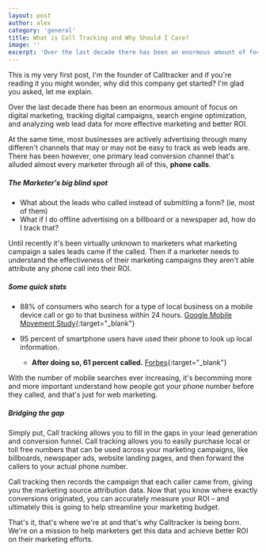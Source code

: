 ```yaml
---
layout: post
author: alex
category: 'general'
title: What is Call Tracking and Why Should I Care?
image: ''
excerpt: 'Over the last decade there has been an enormous amount of focus on digital marketing, tracking digital campaigns, search engine optimization, and analyzing web lead data for more effective marketing and better ROI.'
---
```

This is my very first post, I'm the founder of Calltracker and if you're reading it you might wonder, why did this company get started? I'm glad you asked, let me explain.

Over the last decade there has been an enormous amount of focus on digital marketing, tracking digital campaigns, search engine optimization, and analyzing web lead data for more effective marketing and better ROI. 

At the same time, most businesses are actively advertising through many differen't channels that may or may not be easy to track as web leads are. There has been however, one primary lead conversion channel that's alluded almost every marketer through all of this, **phone calls**.

##### The Marketer's big blind spot

 * What about the leads who called instead of submitting a form? (ie, most of them)
 * What if I do offline advertising on a billboard or a newspaper ad, how do I track that?

Until recently it's been virtually unknown to marketers what marketing campaign a sales leads came if the called. Then if a marketer needs to understand the effectiveness of their marketing campaigns they aren't able attribute any phone call into their ROI.

##### Some quick stats

* 88% of consumers who search for a type of local business on a mobile device call or go to that business within 24 hours. [Google Mobile Movement Study](http://googlemobileads.blogspot.com/2011/04/smartphone-user-study-shows-mobile.html){:target="_blank"}

 * 95 percent of smartphone users have used their phone to look up local information. 
   * **After doing so, 61 percent called.** [Forbes](http://www.forbes.com/sites/cherylsnappconner/2013/11/12/fifty-essential-mobile-marketing-facts/){:target="_blank"}

With the number of mobile searches ever increasing, it's becomming more and more important understand how people got your phone number before they called, and that's just for web marketing.

##### Bridging the gap

Simply put, Call tracking allows you to fill in the gaps in your lead generation and conversion funnel. Call tracking allows you to easily purchase local or toll free numbers that can be used across your marketing campaigns, like billboards, newspaper ads, website landing pages, and then forward the callers to your actual phone number. 

Call tracking then records the campaign that each caller came from, giving you the marketing source attribution data. Now that you know where exactly conversions originated, you can accurately measure your ROI – and ultimately this is going to help streamline your marketing budget. 

That's it, that's where we're at and that's why Calltracker is being born. We're on a mission to help marketers get this data and achieve better ROI on their marketing efforts.